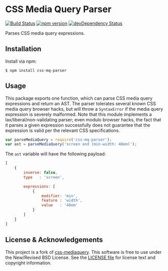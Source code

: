 CSS Media Query Parser
===============

[![Build Status](https://img.shields.io/travis/cvrebert/css-mq-parser/master.svg)](https://travis-ci.org/cvrebert/css-mq-parser)
[![npm version](https://img.shields.io/npm/v/css-mq-parser.svg)](https://www.npmjs.com/package/css-mq-parser)
[![devDependency Status](https://img.shields.io/david/dev/cvrebert/css-mq-parser.svg)](https://david-dm.org/cvrebert/css-mq-parser#info=devDependencies)

Parses CSS media query expressions.

Installation
------------

Install via npm:

```shell
$ npm install css-mq-parser
```

Usage
-----

This package exports one function, which can parse CSS media query expressions and return an AST.
The parser tolerates several known CSS media query browser hacks, but will throw a `SyntaxError` if the media query expression is severely malformed.
Note that this module implements a lax/liberal/non-validating parser; even modulo browser hacks, the fact that it parses a given expression successfully does not guarantee that the expression is valid per the relevant CSS specifications.

```javascript
var parseMediaQuery = require('css-mq-parser');
var ast = parseMediaQuery('screen and (min-width: 48em)');
```

The `ast` variable will have the following payload:

```javascript
[
    {
        inverse: false,
        type   : 'screen',

        expressions: [
            {
                modifier: 'min',
                feature : 'width',
                value   : '48em'
            }
        ]
    }
]
```


License & Acknowledgements
-------

This project is a fork of [css-mediaquery](https://www.npmjs.com/package/css-mediaquery).
This software is free to use under the New/Revised BSD License.
See the [LICENSE file](https://github.com/cvrebert/css-mq-parser/blob/master/LICENSE.txt) for license text and copyright information.
